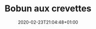 ---
layout: recipe
date: 2020-02-23T21:04:48+01:00
draft: false    
title:  "Bobun aux crevettes" # The title of your awesome recipe
image:   ./bobun-crevettes.jpg # Name of image in recipe bundle
#imagecredit: https://placekitten.com/600/800 # URL to image source page, website, or creator
YouTubeID:  # The F2SYDXV1W1w part of https://www.youtube.com/watch?v=F2SYDXV1W1w
authorName: # Name of the recipe/article author
authorURL: # URL of their home website
sourceName: # Name of the source website
sourceURL: # Actual URL of the recipe itself
catégories: plat # The type of meal or course your recipe is about. For example: "dinner", "entree", or "dessert".
tags:
  - automne
  - hiver
  - été
  - printemps
  - asiat
yield: 6 euros
prepTime: 30 min
cookTime: 10 min

ingredients:
- 10 crevettes
- 2 càc de curry
- 5g de Champignons noirs déshydratés
- 1 Oignon rouge
- Vinaire de riz
- Sucre
- 1/2 concombre
- 10 feuilles de coriandre fraîche
- 10 feuilles de menthe fraiche
- 1 baton de citronnelle
- 1 branche de céleri
- 1 gousse d'ail
- Sauce Nuoc mam
- Sauce kikkoman
- 50g de vermicelles de riz
- 1/2 grenade
- 4 càs de graines de chia 
- 15g de pistache
directions:
- Epluchez l'oignon et émincez-le finement. Puis, faites le mariner dans un bol avec du vinaigre et du sucre le temps de toute la préparation. Remuez le mélange de temps en temps. 
- Faites gonfler les champignons noirs dans de l'eau chaude.
- Décortiquez les crevettes et récupérez les têtes pour faire un bouillon. 
- Dans une casserole, faites bouillir de l'eau avec du sel, les têtes de crevettes, les feuilles de la branche de céleri, de la sauce kikkoman, et une gousse d'ail
- Décortiquez la grenade et récupérez les grains. 
- Emincez finement la branche de céleri, et les champignons noirs égouttés, coupez en rondelle le concombre.
- Dans une poêle faites chauffez les crevettes et assaisonnez les avec du curry.
- Une fois que le bouillon est bien aromatisé, passez le au chinois pour récupérer le jus. Trempez dans ce jus chaud les vermicelles.
- Égouttez ensuite les vermicelles. Déposez-les au centre d'une assiette creuse et disposez autour tous les légumes (céleri, concombre,champignong et grenade) et les crevettes. Ciselez par-dessus les feuilles de menthe et de coriandre et parsemez le tout de pistaches grillées. 

---